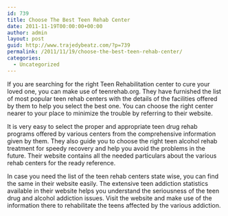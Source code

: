 ```yaml
---
id: 739
title: Choose The Best Teen Rehab Center
date: 2011-11-19T00:00:00+00:00
author: admin
layout: post
guid: http://www.trajedybeatz.com/?p=739
permalink: /2011/11/19/choose-the-best-teen-rehab-center/
categories:
  - Uncategorized
---
```

If you are searching for the right Teen Rehabilitation center to cure your loved one, you can make use of teenrehab.org. They have furnished the list of most popular teen rehab centers with the details of the facilities offered by them to help you select the best one. You can choose the right center nearer to your place to minimize the trouble by referring to their website.

It is very easy to select the proper and appropriate teen drug rehab programs offered by various centers from the comprehensive information given by them. They also guide you to choose the right teen alcohol rehab treatment for speedy recovery and help you avoid the problems in the future. Their website contains all the needed particulars about the various rehab centers for the ready reference.

In case you need the list of the teen rehab centers state wise, you can find the same in their website easily. The extensive teen addiction statistics available in their website helps you understand the seriousness of the teen drug and alcohol addiction issues. Visit the website and make use of the information there to rehabilitate the teens affected by the various addiction.